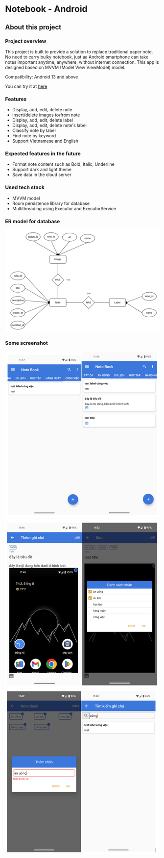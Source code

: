 <h1> Notebook - Android </h1>
<h2> About this project</h2>
<h3> Project overview</h3>

This project is built to provide a solution to replace traditional paper note. No need to carry bulky notebook, just aa Android smartphone can take notes important anytime, anywhere, without internet connection. This app is designed based on MVVM (Model View ViewModel) model.

Compatibility: Android 13 and above

You can try it at [here](app/release/app-release.apk)

<h3> Features </h3>

- Display, add, edit, delete note
- insert/delete images to/from note
- Display, add, edit, delete label
- Display, add, edit, delete note's label
- Classify note by label
- Find note by keyword
- Support Vietnamese and English

<h3> Expected features in the future </h3>

- Format note content such as Bold, Italic, Underline
- Support dark and light theme
- Save data in the cloud server

<h3> Used tech stack </h3>

- MVVM model
- Room persistence library for database
- Multithreading using Executor and ExecutorService

<h3> ER model for database </h3>

![ER Database](Screenshot/er_database_2.png)

<h3> Some screenshot </h3>

![main_screen](Screenshot/img_1.png)
![main_screen](Screenshot/img_2.png)
![main_screen](Screenshot/img_3.png) 


